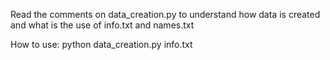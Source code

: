 Read the comments on data_creation.py to understand how data is created and what is the use of info.txt and names.txt

How to use: python data_creation.py info.txt
